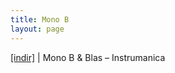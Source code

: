 ```yaml
---
title: Mono B
layout: page
---
```


<a href="https://cloud.mail.ru/public/c57849edd927/Blas%20%26%20Mono%20B.%20-%20Instrumanica" target="_blank">[indir]</a>   |   Mono B & Blas &#8211; Instrumanica